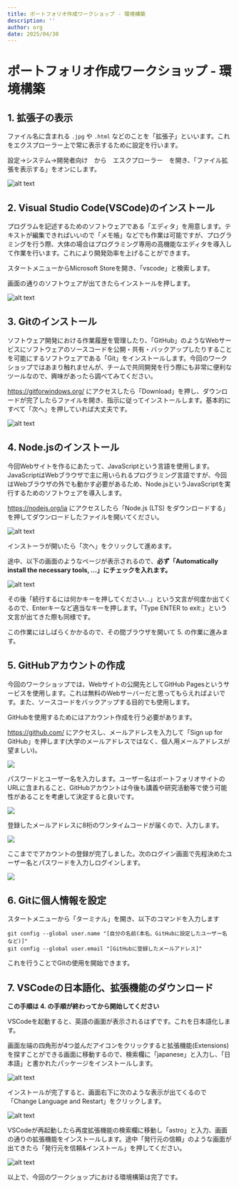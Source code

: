 ```yaml
---
title: ポートフォリオ作成ワークショップ - 環境構築
description: ''
author: org
date: 2025/04/30
---
```


# ポートフォリオ作成ワークショップ - 環境構築

## 1. 拡張子の表示

ファイル名に含まれる `.jpg` や `.html` などのことを「拡張子」といいます。これをエクスプローラー上で常に表示するために設定を行います。

設定→システム→開発者向け　から　エスクプローラー　を開き、「ファイル拡張を表示する」をオンにします。

![alt text](show_ext.png)

## 2. Visual Studio Code(VSCode)のインストール

プログラムを記述するためのソフトウェアである「エディタ」を用意します。テキストが編集できればいいので「メモ帳」などでも作業は可能ですが、プログラミングを行う際、大体の場合はプログラミング専用の高機能なエディタを導入して作業を行います。これにより開発効率を上げることができます。

スタートメニューからMicrosoft Storeを開き、「vscode」と検索します。

画面の通りのソフトウェアが出てきたらインストールを押します。

![alt text](vscode.png)

## 3. Gitのインストール

ソフトウェア開発における作業履歴を管理したり、「GitHub」のようなWebサービスにソフトウェアのソースコードを公開・共有・バックアップしたりすることを可能にするソフトウェアである「Git」をインストールします。今回のワークショップではあまり触れませんが、チームで共同開発を行う際にも非常に便利なツールなので、興味があったら調べてみてください。

https://gitforwindows.org/ にアクセスしたら「Download」を押し、ダウンロードが完了したらファイルを開き、指示に従ってインストールします。基本的にすべて「次へ」を押していれば大丈夫です。

![alt text](git.png)

## 4. Node.jsのインストール

今回Webサイトを作るにあたって、JavaScriptという言語を使用します。JavaScriptはWebブラウザで主に用いられるプログラミング言語ですが、今回はWebブラウザの外でも動かす必要があるため、Node.jsというJavaScriptを実行するためのソフトウェアを導入します。

https://nodejs.org/ja にアクセスしたら「Node.js (LTS) をダウンロードする」を押してダウンロードしたファイルを開いてください。

![alt text](nodejs.png)

インストーラが開いたら「次へ」をクリックして進めます。

途中、以下の画面のようなページが表示されるので、**必ず「Automatically install the necessary tools, ...」にチェックを入れます。**

![alt text](nodejs2.png)

その後「続行するには何かキーを押してください...」という文言が何度か出てくるので、Enterキーなど適当なキーを押します。「Type ENTER to exit:」という文言が出てきた際も同様です。

この作業にはしばらくかかるので、その間ブラウザを開いて 5. の作業に進みます。

## 5. GitHubアカウントの作成

今回のワークショップでは、Webサイトの公開先としてGitHub Pagesというサービスを使用します。これは無料のWebサーバーだと思ってもらえればよいです。また、ソースコードをバックアップする目的でも使用します。

GitHubを使用するためにはアカウント作成を行う必要があります。

https://github.com/ にアクセスし、メールアドレスを入力して「Sign up for GitHub」を押します(大学のメールアドレスではなく、個人用メールアドレスが望ましい)。

![](image2.png)

パスワードとユーザー名を入力します。ユーザー名はポートフォリオサイトのURLに含まれること、GitHubアカウントは今後も講義や研究活動等で使う可能性があることを考慮して決定すると良いです。

![](image6.png)

登録したメールアドレスに8桁のワンタイムコードが届くので、入力します。

![](image7.png)

ここまででアカウントの登録が完了しました。次のログイン画面で先程決めたユーザー名とパスワードを入力しログインします。  

![](image3.png)

## 6. Gitに個人情報を設定

スタートメニューから「ターミナル」を開き、以下のコマンドを入力します

```pwsh
git config --global user.name "[自分の名前(本名、GitHubに設定したユーザー名など)]"
git config --global user.email "[GitHubに登録したメールアドレス]"
```

これを行うことでGitの使用を開始できます。

## 7. VSCodeの日本語化、拡張機能のダウンロード

**この手順は 4. の手順が終わってから開始してください**

VSCodeを起動すると、英語の画面が表示されるはずです。これを日本語化します。

画面左端の四角形が4つ並んだアイコンをクリックすると拡張機能(Extensions)を探すことができる画面に移動するので、検索欄に「japanese」と入力し、「日本語」と書かれたパッケージをインストールします。

![alt text](image-8.png)

インストールが完了すると、画面右下に次のような表示が出てくるので「Change Language and Restart」をクリックします。

![alt text](image-9.png)

VSCodeが再起動したら再度拡張機能の検索欄に移動し「astro」と入力、画面の通りの拡張機能をインストールします。途中「発行元の信頼」のような画面が出てきたら「発行元を信頼&インストール」を押してください。

![alt text](image-10.png)

以上で、今回のワークショップにおける環境構築は完了です。